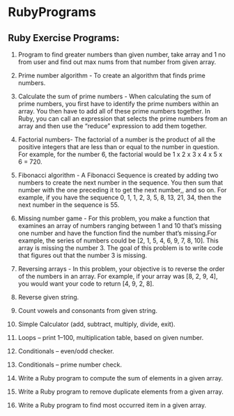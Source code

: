 # RubyPrograms
## Ruby Exercise Programs:


1.  Program to find greater numbers than given number, take array and 1 no from user and find out max nums from that number from given array.

2.  Prime number algorithm - To create an algorithm that finds prime numbers.

3.  Calculate the sum of prime numbers - When calculating the sum of prime numbers, you first have to identify the prime numbers within an array. You then have to add all of these prime numbers together. In Ruby, you can call an expression that selects the prime numbers from an array and then use the “reduce” expression to add them together.

4.  Factorial numbers- The factorial of a number is the product of all the positive integers that are less than or equal to the number in question. For example, for the number 6, the factorial would be 1 x 2 x 3 x 4 x 5 x 6 = 720.

5.  Fibonacci algorithm - A Fibonacci Sequence is created by adding two numbers to create the next number in the sequence. You then sum that number with the one preceding it to get the next number,, and so on. For example, if you have the sequence 0, 1, 1, 2, 3, 5, 8, 13, 21, 34, then the next number in the sequence is 55.

6.  Missing number game - For this problem, you make a function that examines an array of numbers ranging between 1 and 10 that’s missing one number and have the function find the number that’s missing.For example, the series of numbers could be [2, 1, 5, 4, 6, 9, 7, 8, 10]. This array is missing the number 3. The goal of this problem is to write code that figures out that the number 3 is missing.

7.  Reversing arrays - In this problem, your objective is to reverse the order of the numbers in an array. For example, if your array was [8, 2, 9, 4], you would want your code to return [4, 9, 2, 8].

8.  Reverse given string.

9.  Count vowels and consonants from given string.

10.  Simple Calculator (add, subtract, multiply, divide, exit).

11.  Loops – print 1–100, multiplication table, based on given number.

12.  Conditionals – even/odd checker. 

13.  Conditionals – prime number check.

14.  Write a Ruby program to compute the sum of elements in a given array.

15.  Write a Ruby program to remove duplicate elements from a given array.

16.  Write a Ruby program to find most occurred item in a given array.
